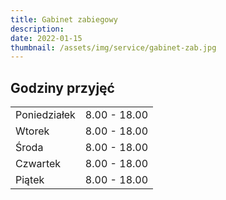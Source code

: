 ```yaml
---
title: Gabinet zabiegowy
description: 
date: 2022-01-15
thumbnail: /assets/img/service/gabinet-zab.jpg
---
```


## Godziny przyjęć

|                   |                 |
| ----------------- | --------------- |
| Poniedziałek      | 8.00 - 18.00    |
| Wtorek            | 8.00 - 18.00    |
| Środa             | 8.00 - 18.00    |
| Czwartek          | 8.00 - 18.00    |
| Piątek            | 8.00 - 18.00    |